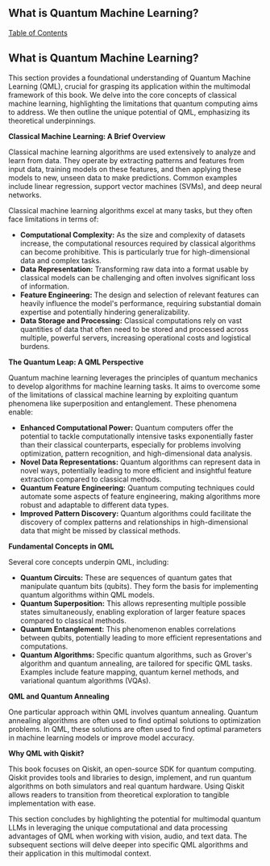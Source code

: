 ## What is Quantum Machine Learning?

[Table of Contents](#table-of-contents)

## What is Quantum Machine Learning?

This section provides a foundational understanding of Quantum Machine Learning (QML), crucial for grasping its application within the multimodal framework of this book. We delve into the core concepts of classical machine learning, highlighting the limitations that quantum computing aims to address.  We then outline the unique potential of QML, emphasizing its theoretical underpinnings.

**Classical Machine Learning: A Brief Overview**

Classical machine learning algorithms are used extensively to analyze and learn from data.  They operate by extracting patterns and features from input data, training models on these features, and then applying these models to new, unseen data to make predictions.  Common examples include linear regression, support vector machines (SVMs), and deep neural networks.

Classical machine learning algorithms excel at many tasks, but they often face limitations in terms of:

* **Computational Complexity:**  As the size and complexity of datasets increase, the computational resources required by classical algorithms can become prohibitive. This is particularly true for high-dimensional data and complex tasks.
* **Data Representation:** Transforming raw data into a format usable by classical models can be challenging and often involves significant loss of information.
* **Feature Engineering:** The design and selection of relevant features can heavily influence the model's performance, requiring substantial domain expertise and potentially hindering generalizability.
* **Data Storage and Processing:**  Classical computations rely on vast quantities of data that often need to be stored and processed across multiple, powerful servers, increasing operational costs and logistical burdens.

**The Quantum Leap: A QML Perspective**

Quantum machine learning leverages the principles of quantum mechanics to develop algorithms for machine learning tasks.  It aims to overcome some of the limitations of classical machine learning by exploiting quantum phenomena like superposition and entanglement.  These phenomena enable:

* **Enhanced Computational Power:**  Quantum computers offer the potential to tackle computationally intensive tasks exponentially faster than their classical counterparts, especially for problems involving optimization, pattern recognition, and high-dimensional data analysis.
* **Novel Data Representations:** Quantum algorithms can represent data in novel ways, potentially leading to more efficient and insightful feature extraction compared to classical methods.
* **Quantum Feature Engineering:** Quantum computing techniques could automate some aspects of feature engineering, making algorithms more robust and adaptable to different data types.
* **Improved Pattern Discovery:**  Quantum algorithms could facilitate the discovery of complex patterns and relationships in high-dimensional data that might be missed by classical methods.

**Fundamental Concepts in QML**

Several core concepts underpin QML, including:

* **Quantum Circuits:** These are sequences of quantum gates that manipulate quantum bits (qubits).  They form the basis for implementing quantum algorithms within QML models.
* **Quantum Superposition:** This allows representing multiple possible states simultaneously, enabling exploration of larger feature spaces compared to classical methods.
* **Quantum Entanglement:**  This phenomenon enables correlations between qubits, potentially leading to more efficient representations and computations.
* **Quantum Algorithms:** Specific quantum algorithms, such as Grover's algorithm and quantum annealing, are tailored for specific QML tasks.  Examples include feature mapping, quantum kernel methods, and variational quantum algorithms (VQAs).

**QML and Quantum Annealing**

One particular approach within QML involves quantum annealing. Quantum annealing algorithms are often used to find optimal solutions to optimization problems. In QML, these solutions are often used to find optimal parameters in machine learning models or improve model accuracy.

**Why QML with Qiskit?**

This book focuses on Qiskit, an open-source SDK for quantum computing. Qiskit provides tools and libraries to design, implement, and run quantum algorithms on both simulators and real quantum hardware.  Using Qiskit allows readers to transition from theoretical exploration to tangible implementation with ease.


This section concludes by highlighting the potential for multimodal quantum LLMs in leveraging the unique computational and data processing advantages of QML when working with vision, audio, and text data. The subsequent sections will delve deeper into specific QML algorithms and their application in this multimodal context.


<a id='chapter-1-subchapter-2'></a>
